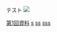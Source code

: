 
テスト
<img src="https://latex.codecogs.com/gif.latex?\iint_{D}&space;dxdy" />

[第1回資料](https://github.com/masataka123/class/blob/master/2020_autumn/materials/1_多変数の連続写像.pdf) 
[s](https://masataka123.github.io/math/blob/master/0_中間レポート_仮.pdf)
[ss](https:///math/blob/master/0_中間レポート_仮.pdf)
[sss](/0_中間レポート_仮.pdf)